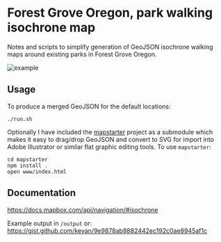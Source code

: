 # Forest Grove Oregon, park walking isochrone map
Notes and scripts to simplify generation of GeoJSON isochrone walking maps around existing parks in Forest Grove Oregon.

![example](https://user-images.githubusercontent.com/6401746/75614613-6962fd00-5aef-11ea-9612-8001b1aefe40.png)

## Usage
To produce a merged GeoJSON for the default locations:
```
./run.sh
```

Optionally I have included the [mapstarter](https://github.com/veltman/mapstarter) project as a submodule which makes it easy to drag/drop GeoJSON and convert to SVG for import into Adobe Illustrator or similar flat graphic editing tools. To use `mapstarter`:
```
cd mapstarter
npm install .
open www/index.html
```

## Documentation
https://docs.mapbox.com/api/navigation/#isochrone

Example output in `/output` or:
https://gist.github.com/keyan/9e9878ab8882442ec192c0ae8945af1c
